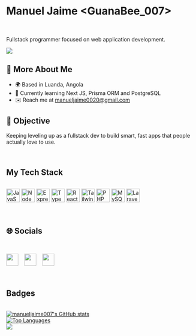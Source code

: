 Manuel Jaime <GuanaBee_007>
===========================================================================================

<br>

Fullstack programmer focused on web application development.

<a href="https://www.github.com/manueljaime007" target="_blank" rel="noreferrer"><img
src="https://img.shields.io/github/followers/manueljaime007?logo=github&style=for-the-badge&color=ffffff&labelColor=0f172a" /></a>
<br/>

## 🌟 More About Me  


* 🌍 Based in Luanda, Angola  
* 🧠 Currently learning Next JS, Prisma ORM and PostgreSQL
* ✉️ Reach me at [manueljaime0020@gmail.com](mailto:manueljaime0020@gmail.com)


## 🎯 Objective
Keeping leveling up as a fullstack dev to build smart, fast apps that people actually love to use.


<br/>

## My Tech Stack

<p align="left" style="display: flex; gap: .6rem">


<a href="https://developer.mozilla.org/en-US/docs/Web/JavaScript" target="_blank" rel="noreferrer"><img src="https://raw.githubusercontent.com/danielcranney/readme-generator/main/public/icons/skills/javascript-colored.svg" width="36" height="36" alt="JavaScript" /></a>
<a href="https://nodejs.org/en/" target="_blank" rel="noreferrer"><img src="https://raw.githubusercontent.com/danielcranney/readme-generator/main/public/icons/skills/nodejs-colored.svg" width="36" height="36" alt="NodeJS" /></a>
<a href="https://expressjs.com/" target="_blank" rel="noreferrer"><img src="https://raw.githubusercontent.com/danielcranney/readme-generator/main/public/icons/skills/express-colored.svg" width="36" height="36" alt="Express" /></a>
<a href="https://www.typescriptlang.org/" target="_blank" rel="noreferrer"><img src="https://raw.githubusercontent.com/danielcranney/readme-generator/main/public/icons/skills/typescript-colored.svg" width="36" height="36" alt="TypeScript" /></a>
<a href="https://reactjs.org/" target="_blank" rel="noreferrer"><img src="https://raw.githubusercontent.com/danielcranney/readme-generator/main/public/icons/skills/react-colored.svg" width="36" height="36" alt="React" title="React"/></a>
<a href="https://tailwindcss.com/" target="_blank" rel="noreferrer"><img src="https://raw.githubusercontent.com/danielcranney/readme-generator/main/public/icons/skills/tailwindcss-colored.svg" width="36" height="36" alt="TailwindCSS" /></a>
<a href="https://www.php.net/" target="_blank" rel="noreferrer"><img src="https://raw.githubusercontent.com/danielcranney/readme-generator/main/public/icons/skills/php-colored.svg" width="36" height="36" alt="PHP" /></a>
<a href="https://www.mysql.com/" target="_blank" rel="noreferrer"><img src="https://raw.githubusercontent.com/danielcranney/readme-generator/main/public/icons/skills/mysql-colored.svg" width="36" height="36" alt="MySQL" /></a>
<a href="https://laravel.com/" target="_blank" rel="noreferrer"><img src="https://raw.githubusercontent.com/danielcranney/readme-generator/main/public/icons/skills/laravel-colored.svg" width="36" height="36" alt="Laravel" /></a>

<!--
<a href="https://docs.microsoft.com/en-us/dotnet/csharp/" target="_blank" rel="noreferrer"><img src="https://raw.githubusercontent.com/danielcranney/readme-generator/main/public/icons/skills/csharp-colored.svg" width="36" height="36" alt="C#" title="C#"/></a>
<a href="https://www.python.org/" target="_blank" rel="noreferrer"><img src="https://raw.githubusercontent.com/danielcranney/readme-generator/main/public/icons/skills/python-colored.svg" width="36" height="36" alt="Python" title="Python"/></a> -->

<br/>

## 🌐 Socials
<br/>

<p align="left" style="display: flex; gap: 1rem"><a href="https://www.facebook.com/profile.php?id=61569838442978" target="_blank" rel="noreferrer"> <picture> <source media="(prefers-color-scheme: dark)" srcset="https://raw.githubusercontent.com/danielcranney/readme-generator/main/public/icons/socials/facebook-dark.svg" /> <source media="(prefers-color-scheme: light)" srcset="https://raw.githubusercontent.com/danielcranney/readme-generator/main/public/icons/socials/facebook.svg" /> <img src="https://raw.githubusercontent.com/danielcranney/readme-generator/main/public/icons/socials/facebook.svg" width="32" height="32" /> </picture> </a> <a href="https://www.github.com/manueljaime007" target="_blank" rel="noreferrer"> <picture> <source media="(prefers-color-scheme: dark)" srcset="https://raw.githubusercontent.com/danielcranney/readme-generator/main/public/icons/socials/github-dark.svg" /> <source media="(prefers-color-scheme: light)" srcset="https://raw.githubusercontent.com/danielcranney/readme-generator/main/public/icons/socials/github.svg" /> <img src="https://raw.githubusercontent.com/danielcranney/readme-generator/main/public/icons/socials/github.svg" width="32" height="32" /> </picture> </a> <a href="http://www.instagram.com/manuel_jaime007/?igsh=YzljYTk1ODg3Zg%3D%3D#" target="_blank" rel="noreferrer"> <picture> <source media="(prefers-color-scheme: dark)" srcset="https://raw.githubusercontent.com/danielcranney/readme-generator/main/public/icons/socials/instagram-dark.svg" /> <source media="(prefers-color-scheme: light)" srcset="https://raw.githubusercontent.com/danielcranney/readme-generator/main/public/icons/socials/instagram.svg" /> <img src="https://raw.githubusercontent.com/danielcranney/readme-generator/main/public/icons/socials/instagram.svg" width="32" height="32" /> </picture> </a></p>

<br/>

## Badges

<br/>

  <a href="http://www.github.com/manueljaime007" style="margin-bottom: 1rem;">
    <img src="https://github-readme-stats.vercel.app/api?username=manueljaime007&show_icons=true&count_private=true&title_color=5de15d&text_color=ffffff&icon_color=ffffff&bg_color=0D1117&hide_border=true" alt="manueljaime007's GitHub stats" />
  </a>

<br/>
  <a href="https://github.com/manueljaime007" style="flex: 1; margin-bottom: 1rem;">
    <img src="https://github-readme-stats.vercel.app/api/top-langs/?username=manueljaime007&langs_count=10&title_color=5de15d&text_color=ffffff&icon_color=ffffff&bg_color=0D1117&hide_border=true&locale=en&custom_title=Top%20Languages" alt="Top Languages" />
  </a>

<br/>
  <a href="https://github.com/manueljaime007" style="flex: 1; margin-bottom: 1rem;">
    <img src="https://github-readme-streak-stats.herokuapp.com/?user=manueljaime007&theme=github-dark&hide_border=false" />
  </a>
<br>
<br>

</div>

<!-- <br />
### ✨ Top Repositories
<br />

<div width="100%" align="left">
<a href="https://github.com/manueljaime007/Christmas" align="left"><img align="left" width="45%" src="https://github-readme-stats.vercel.app/api/pin/?username=manueljaime007&repo=SparkVibe-Website-Template&title_color=5de15d&text_color=ffffff&icon_color=ffffff&bg_color=0D1117&hide_border=true&locale=en" /></a> -->
